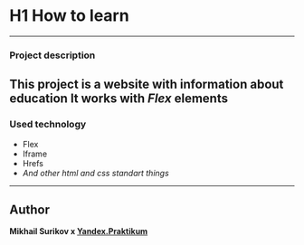 # H1 How to learn
------
### Project description
This project is a website with information about __education__
It works with *Flex* elements
------
### Used technology
* Flex
* Iframe
* Hrefs
* _And other html and css standart things_
------
## Author
__Mikhail Surikov x [Yandex.Praktikum](https://praktikum.yandex.ru/)__
